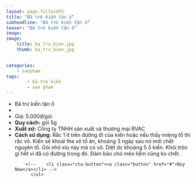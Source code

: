 ```yaml
---
layout: page-fullwidth
title: "Bã trừ kiến tận ổ"
subheadline: "Bã trừ kiến tận ổ"
teaser: "Bã trừ kiến tận ổ"
image: 
image:
    title: ba_tru_kien.jpg
    thumb: ba_tru_kien.jpg

    
categories:
    - sanpham
tags:
        - bả trừ kiến
        - san pham
---
```

<!--more-->

<div class="row t60">
          <ul class="pricing-table">
            <li class="title">Bã trừ kiến tận ổ</li>
            <li class="bullet-item"><a href=""><img src="{{ site.urlimg }}ba_tru_kien.jpg" alt=""></a></li>
            <li class="price">Giá: 5.000đ/gói</li>
            <li class="bullet-item"><b>Quy cách:</b> gói 5g</li>
            <li class="bullet-item"><b>Xuất xứ:</b> Công ty TNHH sản xuất và thương mại RVAC</li>
            <li class="bullet-item"><b>Cách sử dụng:</b> Rắc 1 ít trên đường đi của kiến hoặc nếu thấy miệng tổ thì rắc vô. Kiến sẽ khoái tha vô tổ ăn, khoảng 3 ngày sau nó mới chết nguyên tổ. Gói nhỏ xíu này mà có võ. Diệt dc khoảng 5 ổ kiến. Khỏi trộn gì hết vì đã có đường trong đó. Đảm bảo chó mèo liếm cũng ko chết.</li>
           

        <!--    <li class="cta-button"><a class="button" href="#">Buy Now</a></li> -->
          </ul>
</div>